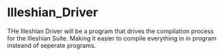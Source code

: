 # Illeshian_Driver

THe Illeshian Driver will be a program that drives the compilation process for the Illeshian Suite. Making it easier to compile everything in in program insteand of seperate programs.
